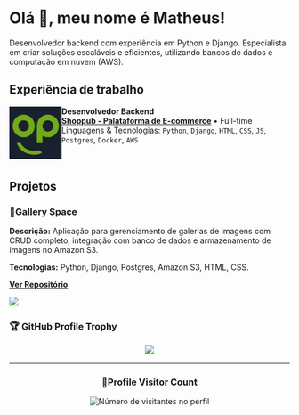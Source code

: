 # Olá 👋, meu nome é Matheus!

Desenvolvedor backend com experiência em Python e Django. Especialista em criar soluções escaláveis e eficientes, utilizando bancos de dados e computação em nuvem (AWS).

## Experiência de trabalho

[<img align="left" height="94px" width="94px" alt="Warpnet" src="media/shoplogo.png"/>](https://www.shoppub.com.br/)

**Desenvolvedor Backend** \
[**Shoppub - Palataforma de E-commerce**](https://www.shoppub.com.br/) • Full-time \
Linguagens & Tecnologias: `Python`, `Django`, `HTML`, `CSS`, `JS`, `Postgres`, `Docker`, `AWS`\
<br/>
<br/>

## Projetos

### 🌌**Gallery Space**
**Descrição:** Aplicação para gerenciamento de galerias de imagens com CRUD completo, integração com banco de dados e armazenamento de imagens no Amazon S3.

**Tecnologias:** Python, Django, Postgres, Amazon S3, HTML, CSS.

**[Ver Repositório](https://github.com/Matheus1237/gallery_space)**

<a href="https://github.com/Matheus1237" title="Perfil do Iuri">
  <img height="180em" src="https://github-readme-stats.vercel.app/api?username=Matheus1237&theme=dracula&show_icons=true" />
</a>
<br/>

### 🏆 GitHub Profile Trophy

<p align="center">
  <a
    href="https://github.com/ryo-ma/github-profile-trophy"
    title="repositório de troféus"
  >
    <img
      width="800"
      src="https://github-profile-trophy.vercel.app/?username=Matheus1237&column=8&theme=darkhub&no-frame=true&no-bg=true"
    />
  </a>
</p>

---

<div align="center">
  <h3><b>📍Profile Visitor Count</b></h3>
</div>

<p align="center">
  <img
    src="https://profile-counter.glitch.me/Matheus1237/count.svg"
    alt="Número de visitantes no perfil"
  />
</p>